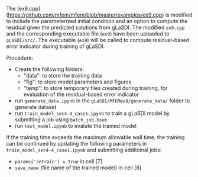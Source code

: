 The [ex9.cpp] (https://github.com/mfem/mfem/blob/master/examples/ex9.cpp) is modified to include the parameterized initial condition and an option to compute the residual given the predicted solutions from gLaSDI. The modified `ex9.cpp` and the corresponding executable file (`ex9`) have been uploaded to `gLaSDI/src/`. The executable (`ex9`) will be called to compute residual-based error indicator during training of gLaSDI.

Procedure:
- Create the following folders:
    - "data": to store the training data
    - "fig": to store model parameters and figures
    - "temp": to store temporary files created during training, for evaluation of the residual-based error indicator
- run `generate_data.ipynb` in the `gLaSDI/MFEMex9/generate_data/` folder to generate dataset
- run `train_model_sec4-4_case1.ipynb` to train a gLaSDI model by submitting a job using `batch_job.bsub`
- run `test_model.ipynb` to evalute the trained model


If the training time exceeds the maximum allowable wall time, the training can be continued by updating the following parameters in `train_model_sec4-4_case1.ipynb` and submitting additoinal jobs:
- `params['retrain'] = True` in cell [7]
- `save_name` (file name of the trained model) in cell [8]